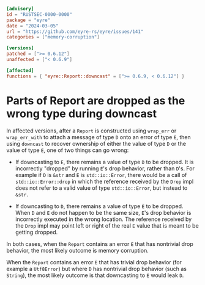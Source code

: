 ```toml
[advisory]
id = "RUSTSEC-0000-0000"
package = "eyre"
date = "2024-03-05"
url = "https://github.com/eyre-rs/eyre/issues/141"
categories = ["memory-corruption"]

[versions]
patched = [">= 0.6.12"]
unaffected = ["< 0.6.9"]

[affected]
functions = { "eyre::Report::downcast" = [">= 0.6.9, < 0.6.12"] }
```

# Parts of Report are dropped as the wrong type during downcast

In affected versions, after a `Report` is constructed using `wrap_err` or
`wrap_err_with` to attach a message of type `D` onto an error of type `E`, then
using `downcast` to recover ownership of either the value of type `D` or the
value of type `E`, one of two things can go wrong:

- If downcasting to `E`, there remains a value of type `D` to be dropped. It is
  incorrectly "dropped" by running `E`'s drop behavior, rather than `D`'s. For
  example if `D` is `&str` and `E` is `std::io::Error`, there would be a call of
  `std::io::Error::drop` in which the reference received by the `Drop` impl does
  not refer to a valid value of type `std::io::Error`, but instead to `&str`.

- If downcasting to `D`, there remains a value of type `E` to be dropped. When
  `D` and `E` do not happen to be the same size, `E`'s drop behavior is
  incorrectly executed in the wrong location. The reference received by the
  `Drop` impl may point left or right of the real `E` value that is meant to be
  getting dropped.

In both cases, when the `Report` contains an error `E` that has nontrivial drop
behavior, the most likely outcome is memory corruption.

When the `Report` contains an error `E` that has trivial drop behavior (for
example a `Utf8Error`) but where `D` has nontrivial drop behavior (such as
`String`), the most likely outcome is that downcasting to `E` would leak `D`.
